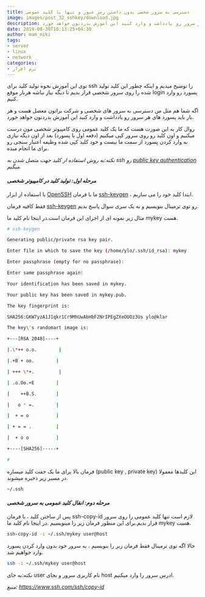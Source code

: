 ```yaml
---
title: دسترسی به سرور شخصی بدون داشتن رمز عبور و تنها با کلید عمومی
image: images/post_32_sshkey/download.jpg
description: اگه شما هم مثل من دسترسی به سرور های شخصی و شرکت براتون معضل هست و هر بار باید پسورد های هر سرور رو یادداشت و وارد کنید این آموزش بدردتون خواهد خورد.
date: 2019-08-30T10:13:25+04:30
author: mam_niki
tags:
- server
- linux
- network
categories:
- نرم افزار
---
```


توی این آموزش نحوه تولید کلید برای ssh را توضیح میدیم و اینکه چطور این کلید تولید شده را روی سرور شخصی قرار بدیم تا دیگه نیاز نباشه هربار موقع login پسورد رو وارد کنیم.

اگه شما هم مثل من دسترسی به سرور های شخصی و شرکت براتون معضل هست و هر بار باید پسورد های هر سرور رو یادداشت و وارد کنید این آموزش بدردتون خواهد خورد.

روال کار به این صورت هست که ما یک کلید عمومی روی کامپیوتر شخصی مون درست میکنیم و اون کلید رو روی سرور کپی میکنیم (دفعه اول با پسورد) بعد از اون دیگه نیازی به وارد کردن پسورد از سمت ما نیست و خود کلید کپی شده وظیفه اعتبار سنجی رو برای ما انجام میده.

_نکته:به روش استفاده از کلید جهت متصل شدن به ssh رو [public key authentication](https://www.ssh.com/ssh/public-key-authentication) میگیم._

#### _**مرحله اول: تولید کلید در کامپیوتر شخصی**_

با استفاده از ابزار [OpenSSH](https://www.ssh.com/ssh/openssh/) ما با فرمان [ssh-keygen](https://www.ssh.com/ssh/keygen/) ، ابتدا کلید خود را می سازیم.

فقط کافیه فرمان [ssh-keygen](https://www.ssh.com/ssh/keygen/) رو توی ترمینال بنویسیم و به یک سری سوال پاسخ بدیم.

مثال زیر نمونه ای از اجرای این فرمان است.در اینجا نام کلید ما mykey هست.
```sh
# ssh-keygen

Generating public/private rsa key pair.

Enter file in which to save the key (/home/ylo/.ssh/id_rsa): mykey

Enter passphrase (empty for no passphrase): 

Enter same passphrase again: 

Your identification has been saved in mykey.

Your public key has been saved in mykey.pub.

The key fingerprint is:

SHA256:GKW7yzA1J1qkr1Cr9MhUwAbHbF2NrIPEgZXeOUOz3Us ylo@klar

The key\'s randomart image is:

+---[RSA 2048]----+

|.\*++ o.o.        |

|.+B + oo.        |

| +++ \*+.         |

| .o.Oo.+E        |

|    ++B.S.       |

|   o * =.        |

|  + = o          |

| + = = .         |

|  + o o          |

+----[SHA256]-----+

#
```

فرمان بالا برای ما یک جفت کلید میسازه (public key , private key) این کلیدها معمولا در مسیر زیر ذخیره میشوند.

```sh
~/.ssh
```

#### _**مرحله دوم: انقال کلید عمومی به سرور شخصی**_

پس از ساختن کلید ، با فرمان ssh-copy-id لازم است تنها کلید عمومی را روی سرور قرار بدیم.برای این منظور فرمان زیر را مینویسیم .در اینجا نام کلید ما mykey هست.

```sh
ssh-copy-id -i ~/.ssh/mykey user@host
```

حالا اگه توی ترمینال فقط فرمان زیر را بنویسیم ، به سرور خود بدون وارد کردن پسورد وارد خواهیم شد.

```sh
ssh -i ~/.ssh/mykey user@host
```

نکته:به جای user نام کاربری سرور و بجای host ادرس سرور را وارد میکنیم.

_منبع: https://www.ssh.com/ssh/copy-id_